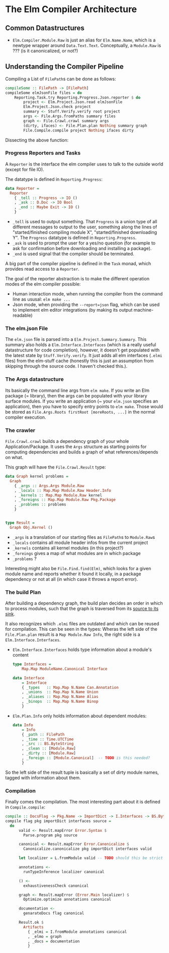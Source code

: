 # The Elm Compiler Architecture

## Common Datastructures

* `Elm.Compiler.Module.Raw` is just an alias for `Elm.Name.Name`, which is
    a newtype wrapper around `Data.Text.Text`.
    Conceptually, a `Module.Raw` is ??? (is it canonicalized, or not?)

## Understanding the Compiler Pipeline

Compiling a List of `FilePath`s can be done as follows:

```haskell
compileSome :: FilePath -> [FilePath]
compileSome elmJsonFile files = do
    Reporting.Task.try Reporting.Progress.Json.reporter $ do
        project <- Elm.Project.Json.read elmJsonFile
        Elm.Project.Json.check project
        summary <- Stuff.Verify.verify root project
        args <- File.Args.fromPaths summary files
        graph <- File.Crawl.crawl summary args
        (dirty, ifaces) <- File.Plan.plan Nothing summary graph
        File.Compile.compile project Nothing ifaces dirty
```

Dissecting the above function:

### Progress Reporters and Tasks

A `Reporter` is the interface the elm compiler uses to talk to the outside
world (except for file IO).

The datatype is defined in `Reporting.Progress`:
```haskell
data Reporter =
  Reporter
    { _tell :: Progress -> IO ()
    , _ask :: D.Doc -> IO Bool
    , _end :: Maybe Exit -> IO ()
    }
```

* `_tell` is used to output something. That `Progress` is a union type of all
    different messages to output to the user, something along the lines of
    "started/finished compiling module X", "started/finished downloading Y".
    The `Progress` datatype is defined in `Reporting.Progress`.
* `_ask` is used to prompt the user for a yes/no question (for example to ask
    for confirmation before downloading and installing a package).
* `_end` is used signal that the compiler should be terminated.

A big part of the compiler pipeline is defined in the `Task` monad, which
provides read access to a `Reporter`.

The goal of the reporter abstraction is to make the different operation modes
of the elm compiler possible:
* Human interaction mode, when running the compiler
    from the command line as ususal: `elm make ...`
* Json mode, when providing the `--report=json` flag, which can be used to
    implement elm editor integrations (by making its output machine-readable)

### The elm.json File

The `elm.json` file is parsed into a `Elm.Project.Summary.Summary`. This
summary also holds a `Elm.Interface.Interfaces` (which is a really useful
datastructure for code completion), however, it doesn't get populated with the
latest state by `Stuff.Verify.verify`. It just adds all elm interfaces (`.elmi`
files) from the elm-stuff cache (honestly this is just an assumption from
skipping through the source code. I haven't checked this.).

### The Args datastructure

Its basically the command line args from `elm make`. If you write an Elm package
(= library), then the args can be populated with your library surface modules.
If you write an application (~ your `elm.json` specifies an application), then
you have to specify entry points to `elm make`. Those would be stored as
`File.Args.Roots firstRoot [moreRoots, ...]` in the normal compiler execution.

### The crawler

`File.Crawl.crawl` builds a dependency graph of your whole Application/Package.
It uses the `Args` structure as starting points for computing dependencies
and builds a graph of what references/depends on what.

This graph will have the `File.Crawl.Result` type:

```haskell
data Graph kernel problems =
  Graph
    { _args :: Args.Args Module.Raw
    , _locals :: Map.Map Module.Raw Header.Info
    , _kernels :: Map.Map Module.Raw kernel
    , _foreigns :: Map.Map Module.Raw Pkg.Package
    , _problems :: problems
    }


type Result =
  Graph Obj.Kernel ()
```

* `_args` is a translation of our starting files as `FilePath`s to `Module.Raw`s
* `_locals` contains all module header infos from the current project
* `_kernels` contains all kernel modules (in this project?)
* `_foreings` gives a map of what modules are in which package
* `_problems` ?

Interesting might also be `File.Find.find(Elm)`, which looks for a given module name
and reports whether it found it locally, in a package dependency or not at all
(in which case it throws a report error).

### The build Plan

After building a dependency graph, the build plan decides an order in which to
process modules, such that the graph is traversed from its
[source to its sink](http://wiki.engageeducation.org.au/wp-content/uploads/2015/09/Network-Flow-1.png).

It also recognizes which `.elmi` files are outdated and which can be reused for
compilation.
This can be seen in the types: Wheras the left side of the `File.Plan.plan` result
is a `Map Module.Raw Info`, the right side is a `Elm.Interface.Interfaces`.

* `Elm.Interface.Interfaces` holds type information about a module's content
    ```haskell
    type Interfaces =
        Map.Map ModuleName.Canonical Interface

    data Interface
        = Interface
        { _types   :: Map.Map N.Name Can.Annotation
        , _unions  :: Map.Map N.Name Union
        , _aliases :: Map.Map N.Name Alias
        , _binops  :: Map.Map N.Name Binop
        }
    ```
* `Elm.Plan.Info` only holds information about dependent modules:
    ```haskell
    data Info
        = Info
        { _path :: FilePath
        , _time :: Time.UTCTime
        , _src :: BS.ByteString
        , _clean :: [Module.Raw]
        , _dirty :: [Module.Raw]
        , _foreign :: [Module.Canonical]  -- TODO is this needed?
        }
    ```

So the left side of the result tuple is basically a set of dirty module names,
tagged with information about them.

### Compilation

Finally comes the compilation. The most interesting part about it is defined
in `Compile.compile`:

```haskell
compile :: DocsFlag -> Pkg.Name -> ImportDict -> I.Interfaces -> BS.ByteString -> Result i Artifacts
compile flag pkg importDict interfaces source =
  do
      valid <- Result.mapError Error.Syntax $
        Parse.program pkg source

      canonical <- Result.mapError Error.Canonicalize $
        Canonicalize.canonicalize pkg importDict interfaces valid

      let localizer = L.fromModule valid -- TODO should this be strict for GC?

      annotations <-
        runTypeInference localizer canonical

      () <-
        exhaustivenessCheck canonical

      graph <- Result.mapError (Error.Main localizer) $
        Optimize.optimize annotations canonical

      documentation <-
        genarateDocs flag canonical

      Result.ok $
        Artifacts
          { _elmi = I.fromModule annotations canonical
          , _elmo = graph
          , _docs = documentation
          }
```
